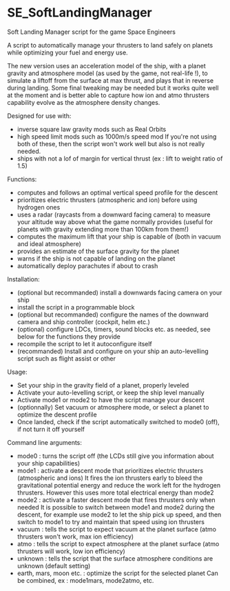# SE_SoftLandingManager
Soft Landing Manager script for the game Space Engineers

A script to automatically manage your thrusters to land safely on planets while optimizing your fuel and energy use.

The new version uses an acceleration model of the ship, with a planet gravity and atmosphere model (as used by the game, not real-life !), to simulate a liftoff from the surface at max thrust, and plays that in reverse during landing. Some final tweaking may be needed but it works quite well at the moment and is better able to capture how ion and atmo thrusters capability evolve as the atmosphere density changes.

Designed for use with:
- inverse square law gravity mods such as Real Orbits
- high speed limit mods such as 1000m/s speed mod
If you're not using both of these, then the script won't work well but also is not really needed.
- ships with not a lof of margin for vertical thrust (ex : lift to weight ratio of 1.5)

Functions:
- computes and follows an optimal vertical speed profile for the descent
- prioritizes electric thrusters (atmospheric and ion) before using hydrogen ones
- uses a radar (raycasts from a downward facing camera) to measure your altitude way above 	what the game normally provides (useful for planets with gravity extending more than 100km from them!)
- computes the maximum lift that your ship is capable of (both in vacuum and ideal atmosphere)
- provides an estimate of the surface gravity for the planet
- warns if the ship is not capable of landing on the planet
- automatically deploy parachutes if about to crash

Installation:
- (optional but recommanded) install a downwards facing camera on your ship
- install the script in a programmable block
- (optional but recommanded) configure the names of the downward camera and ship controller (cockpit, helm etc.)
- (optional) configure LDCs, timers, sound blocks etc. as needed, see below for the functions they provide
- recompile the script to let it autoconfigure itself
- (recommanded) Install and configure on your ship an auto-levelling script such as flight assist or other

Usage:
- Set your ship in the gravity field of a planet, properly leveled
- Activate your auto-levelling script, or keep the ship level manually
- Activate mode1 or mode2 to have the script manage your descent
- (optionnally) Set vacuum or atmosphere mode, or select a planet to optimize the descent profile
- Once landed, check if the script automatically switched to mode0 (off), if not turn it off yourself

Command line arguments:
- mode0 : turns the script off (the LCDs still give you information about your ship capabilities)
- mode1 : activate a descent mode that prioritizes electric thrusters (atmospheric and ions)
	It fires the ion thrusters early to bleed the gravitational potential energy and reduce the work
	left for the hydrogen thrusters. However this uses more total electrical energy than mode2
- mode2 : activate a faster descent mode that fires thrusters only when needed
	It is possible to switch between mode1 and mode2 during the descent, for example use mode2 to
	let the ship pick up speed, and then switch to mode1 to try and maintain that speed using ion thrusters
- vacuum : tells the script to expect vacuum at the planet surface (atmo thrusters won't work, max ion efficiency)
- atmo : tells the script to expect atmosphere at the planet surface (atmo thrusters will work, low ion efficiency)
- unknown : tells the script that the surface atmosphere conditions are unknown (default setting)
- earth, mars, moon etc. : optimize the script for the selected planet
Can be combined, ex : mode1mars, mode2atmo, etc.
